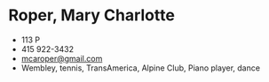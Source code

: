 # Roper, Mary Charlotte

* 113 P
* 415 922-3432
* mcaroper@gmail.com
* Wembley, tennis, TransAmerica, Alpine Club, Piano player, dance
